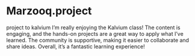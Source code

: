 # Marzooq.project
project to kalvium 
I’m really enjoying the Kalvium class! The content is engaging, and the hands-on projects are a great way to apply what I’ve learned. The community is supportive, making it easier to collaborate and share ideas. Overall, it’s a fantastic learning experience!
